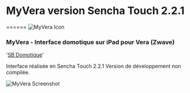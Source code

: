 # MyVera version Sencha Touch 2.2.1
======
![MyVera Icon](http://sbdomotique.files.wordpress.com/2012/09/myvera.png)
### MyVera - Interface domotique sur iPad pour Vera (Zwave)

'[SB Domotique](http://sbdomotique.wordpress.com)'

Interface réalisée en Sencha Touch 2.2.1
Version de développement non compilée.

![MyVera Screenshot](http://sbdomotique.files.wordpress.com/2012/09/myvera3d.jpg)